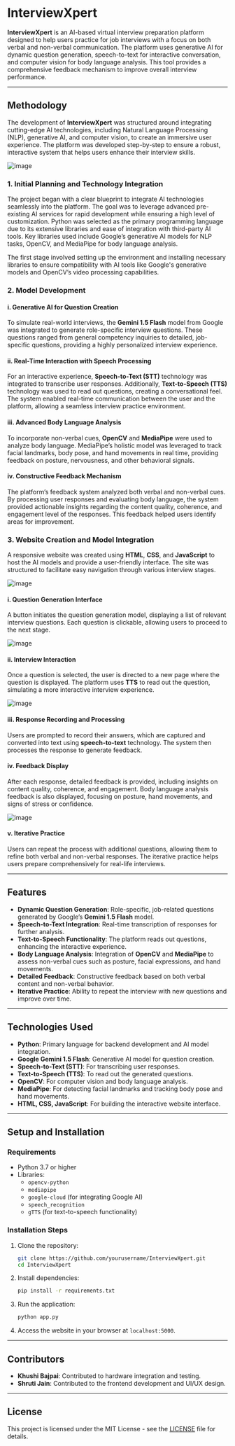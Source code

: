 # InterviewXpert

**InterviewXpert** is an AI-based virtual interview preparation platform designed to help users practice for job interviews with a focus on both verbal and non-verbal communication. The platform uses generative AI for dynamic question generation, speech-to-text for interactive conversation, and computer vision for body language analysis. This tool provides a comprehensive feedback mechanism to improve overall interview performance.

---

## Methodology

The development of **InterviewXpert** was structured around integrating cutting-edge AI technologies, including Natural Language Processing (NLP), generative AI, and computer vision, to create an immersive user experience. The platform was developed step-by-step to ensure a robust, interactive system that helps users enhance their interview skills.


![image](https://github.com/user-attachments/assets/cc91576c-2506-4a5f-89c4-5a22c8584a65)


### 1. Initial Planning and Technology Integration

The project began with a clear blueprint to integrate AI technologies seamlessly into the platform. The goal was to leverage advanced pre-existing AI services for rapid development while ensuring a high level of customization. Python was selected as the primary programming language due to its extensive libraries and ease of integration with third-party AI tools. Key libraries used include Google’s generative AI models for NLP tasks, OpenCV, and MediaPipe for body language analysis.

The first stage involved setting up the environment and installing necessary libraries to ensure compatibility with AI tools like Google's generative models and OpenCV’s video processing capabilities.

### 2. Model Development

#### i. Generative AI for Question Creation
To simulate real-world interviews, the **Gemini 1.5 Flash** model from Google was integrated to generate role-specific interview questions. These questions ranged from general competency inquiries to detailed, job-specific questions, providing a highly personalized interview experience. 

#### ii. Real-Time Interaction with Speech Processing
For an interactive experience, **Speech-to-Text (STT)** technology was integrated to transcribe user responses. Additionally, **Text-to-Speech (TTS)** technology was used to read out questions, creating a conversational feel. The system enabled real-time communication between the user and the platform, allowing a seamless interview practice environment.

#### iii. Advanced Body Language Analysis
To incorporate non-verbal cues, **OpenCV** and **MediaPipe** were used to analyze body language. MediaPipe’s holistic model was leveraged to track facial landmarks, body pose, and hand movements in real time, providing feedback on posture, nervousness, and other behavioral signals.

#### iv. Constructive Feedback Mechanism
The platform’s feedback system analyzed both verbal and non-verbal cues. By processing user responses and evaluating body language, the system provided actionable insights regarding the content quality, coherence, and engagement level of the responses. This feedback helped users identify areas for improvement.

### 3. Website Creation and Model Integration

A responsive website was created using **HTML**, **CSS**, and **JavaScript** to host the AI models and provide a user-friendly interface. The site was structured to facilitate easy navigation through various interview stages.


![image](https://github.com/user-attachments/assets/8f7422bb-7d50-4471-b392-842f3d468fbc)


#### i. Question Generation Interface
A button initiates the question generation model, displaying a list of relevant interview questions. Each question is clickable, allowing users to proceed to the next stage.


![image](https://github.com/user-attachments/assets/aacbded7-3944-48c7-8583-4121fe9c2d3c)


#### ii. Interview Interaction
Once a question is selected, the user is directed to a new page where the question is displayed. The platform uses **TTS** to read out the question, simulating a more interactive interview experience.


![image](https://github.com/user-attachments/assets/018463df-f0b5-4577-ac59-1f7e06369156)


#### iii. Response Recording and Processing
Users are prompted to record their answers, which are captured and converted into text using **speech-to-text** technology. The system then processes the response to generate feedback.

#### iv. Feedback Display
After each response, detailed feedback is provided, including insights on content quality, coherence, and engagement. Body language analysis feedback is also displayed, focusing on posture, hand movements, and signs of stress or confidence.


![image](https://github.com/user-attachments/assets/bbef8d65-eecf-4930-974e-4edc7f1862be)


#### v. Iterative Practice
Users can repeat the process with additional questions, allowing them to refine both verbal and non-verbal responses. The iterative practice helps users prepare comprehensively for real-life interviews.

---

## Features

- **Dynamic Question Generation**: Role-specific, job-related questions generated by Google’s **Gemini 1.5 Flash** model.
- **Speech-to-Text Integration**: Real-time transcription of responses for further analysis.
- **Text-to-Speech Functionality**: The platform reads out questions, enhancing the interactive experience.
- **Body Language Analysis**: Integration of **OpenCV** and **MediaPipe** to assess non-verbal cues such as posture, facial expressions, and hand movements.
- **Detailed Feedback**: Constructive feedback based on both verbal content and non-verbal behavior.
- **Iterative Practice**: Ability to repeat the interview with new questions and improve over time.

---

## Technologies Used

- **Python**: Primary language for backend development and AI model integration.
- **Google Gemini 1.5 Flash**: Generative AI model for question creation.
- **Speech-to-Text (STT)**: For transcribing user responses.
- **Text-to-Speech (TTS)**: To read out the generated questions.
- **OpenCV**: For computer vision and body language analysis.
- **MediaPipe**: For detecting facial landmarks and tracking body pose and hand movements.
- **HTML, CSS, JavaScript**: For building the interactive website interface.

---

## Setup and Installation

### Requirements

- Python 3.7 or higher
- Libraries:
  - `opencv-python`
  - `mediapipe`
  - `google-cloud` (for integrating Google AI)
  - `speech_recognition`
  - `gTTS` (for text-to-speech functionality)

### Installation Steps

1. Clone the repository:
    ```bash
    git clone https://github.com/yourusername/InterviewXpert.git
    cd InterviewXpert
    ```

2. Install dependencies:
    ```bash
    pip install -r requirements.txt
    ```

3. Run the application:
    ```bash
    python app.py
    ```

4. Access the website in your browser at `localhost:5000`.

---

## Contributors

- **Khushi Bajpai**: Contributed to hardware integration and testing.
- **Shruti Jain**: Contributed to the frontend development and UI/UX design.

---

## License

This project is licensed under the MIT License - see the [LICENSE](LICENSE) file for details.
